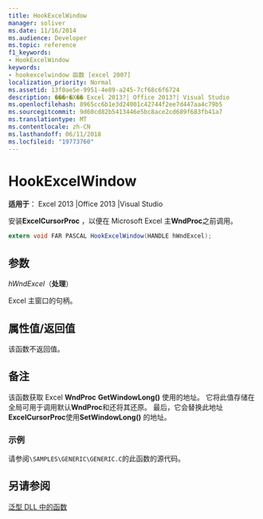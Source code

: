 ```yaml
---
title: HookExcelWindow
manager: soliver
ms.date: 11/16/2014
ms.audience: Developer
ms.topic: reference
f1_keywords:
- HookExcelWindow
keywords:
- hookexcelwindow 函数 [excel 2007]
localization_priority: Normal
ms.assetid: 13f0ae5e-9951-4e89-a245-7cf68c6f6724
description: ���÷�Χ�� Excel 2013?| Office 2013?| Visual Studio
ms.openlocfilehash: 8965cc6b1e3d24001c42744f2ee7d447aa4c79b5
ms.sourcegitcommit: 9d60cd82b5413446e5bc8ace2cd689f683fb41a7
ms.translationtype: MT
ms.contentlocale: zh-CN
ms.lasthandoff: 06/11/2018
ms.locfileid: "19773760"
---
```

# <a name="hookexcelwindow"></a>HookExcelWindow

 **适用于**： Excel 2013 |Office 2013 |Visual Studio 
  
安装**ExcelCursorProc** ，以便在 Microsoft Excel 主**WndProc**之前调用。
  
```cs
extern void FAR PASCAL HookExcelWindow(HANDLE hWndExcel);
```

## <a name="parameters"></a>参数

 _hWndExcel_（**处理**）
  
Excel 主窗口的句柄。
  
## <a name="property-valuereturn-value"></a>属性值/返回值

该函数不返回值。
  
## <a name="remarks"></a>备注

该函数获取 Excel **WndProc** **GetWindowLong()** 使用的地址。 它将此值存储在全局可用于调用默认**WndProc**和还将其还原。 最后，它会替换此地址**ExcelCursorProc**使用**SetWindowLong()** 的地址。
  
### <a name="example"></a>示例

请参阅`\SAMPLES\GENERIC\GENERIC.C`的此函数的源代码。 
  
## <a name="see-also"></a>另请参阅



[泛型 DLL 中的函数](functions-in-the-generic-dll.md)

